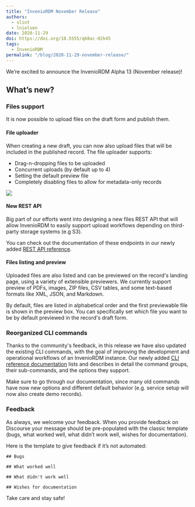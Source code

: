 ```yaml
---
title: "InvenioRDM November Release"
authors: 
  - slint
  - lnielsen
date: 2020-11-29
doi: https://doi.org/10.5555/q68ac-02k45
tags: 
  - InvenioRDM
permalink: "/blog/2020-11-29-november-release/"
---
```


We’re excited to announce the InvenioRDM Alpha 13 (November release)!

## What’s new?

### Files support

It is now possible to upload files on the draft form and publish them.

 #### File uploader

When creating a new draft, you can now also upload files that will be included in the published record. The file uploader supports:

- Drag-n-dropping files to be uploaded
- Concurrent uploads (by default up to 4)
- Setting the default preview file
- Completely disabling files to allow for metadata-only records

![](/assets/images/blog-posts/file-upload.gif)

#### New REST API

Big part of our efforts went into designing a new files REST API that will allow InvenioRDM to easily support upload workflows depending on third-party storage systems (e.g S3).

You can check out the documentation of these endpoints in our newly added [REST API reference](https://inveniordm.docs.cern.ch/reference/rest_api_index/).

#### Files listing and preview

Uploaded files are also listed and can be previewed on the record's landing page, using a variety of extensible previewers. We currently support preview of PDFs, images, ZIP files, CSV tables, and some text-based formats like XML, JSON, and Markdown.

By default, files are listed in alphabetical order and the first previewable file is shown in the preview box. You can specifically set which file you want to be by default previewed in the record's draft form.

### Reorganized CLI commands

Thanks to the community's feedback, in this release we have also updated the existing CLI commands, with the goal of improving the development and operational workflows of an InvenioRDM instance. Our newly added [CLI reference documentation](https://inveniordm.docs.cern.ch/reference/cli/) lists and describes in detail the command groups, their sub-commands, and the options they support.

Make sure to go through our documentation, since many old commands have now new options and different default behavior (e.g. service setup will now also create demo records).

### Feedback

As always, we welcome your feedback. When you provide feedback on Discourse your message should be pre-populated with the classic template (bugs, what worked well, what didn’t work well, wishes for documentation).

Here is the template to give feedback if it’s not automated:

```
## Bugs

## What worked well

## What didn't work well

## Wishes for documentation
```

Take care and stay safe!